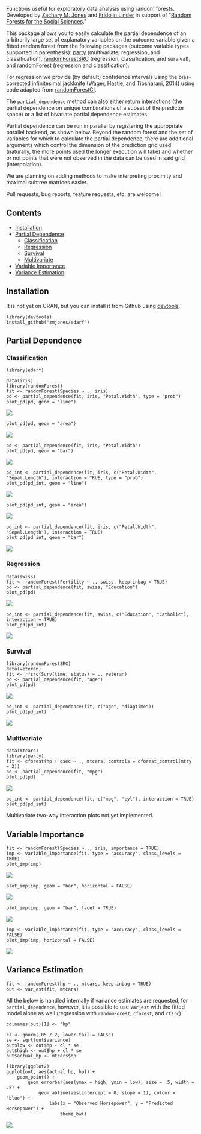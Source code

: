 Functions useful for exploratory data analysis using random forests. Developed by [Zachary M. Jones](http://zmjones.com) and [Fridolin Linder](http://polisci.la.psu.edu/people/fjl128) in support of "[Random Forests for the Social Sciences](https://github.com/zmjones/rfss/)."

This package allows you to easily calculate the partial dependence of an arbitrarily large set of explanatory variables on the outcome variable given a fitted random forest from the following packages (outcome variable types supported in parenthesis): [party](http://cran.r-project.org/web/packages/party/index.html) (multivariate, regression, and classification), [randomForestSRC](http://cran.r-project.org/web/packages/randomForestSRC/index.html) (regression, classification, and survival), and [randomForest](http://cran.r-project.org/web/packages/randomForest/index.html) (regression and classification).

For regression we provide (by default) confidence intervals using the bias-corrected infinitesimal jackknife ([Wager, Hastie, and Tibsharani, 2014](http://jmlr.org/papers/v15/wager14a.html)) using code adapted from [randomForestCI](https://github.com/swager/randomForestCI).

The `partial_dependence` method can also either return interactions (the partial dependence on unique combinations of a subset of the predictor space) or a list of bivariate partial dependence estimates.

Partial dependence can be run in parallel by registering the appropriate parallel backend, as shown below. Beyond the random forest and the set of variables for which to calculate the partial dependence, there are additional arguments which control the dimension of the prediction grid used (naturally, the more points used the longer execution will take) and whether or not points that were not observed in the data can be used in said grid (interpolation).

We are planning on adding methods to make interpreting proximity and maximal subtree matrices easier.

Pull requests, bug reports, feature requests, etc. are welcome!

## Contents

 - [Installation](#install)
 - [Partial Dependence](#partial_dependence)
    + [Classification](#classification)
    + [Regression](#regression)
	+ [Survival](#survival)
	+ [Multivariate](#multivariate)
 - [Variable Importance](#variable_importance)
 - [Variance Estimation](#variance_estimation)

## <a name="install">Installation</a>

It is not yet on CRAN, but you can install it from Github using [devtools](http://cran.r-project.org/web/packages/devtools/index.html). 

```{r}
library(devtools)
install_github("zmjones/edarf")
```

## <a name="partial_dependence">Partial Dependence</a>
### <a name="classification">Classification</a>

```{r}
library(edarf)

data(iris)
library(randomForest)
fit <- randomForest(Species ~ ., iris)
pd <- partial_dependence(fit, iris, "Petal.Width", type = "prob")
plot_pd(pd, geom = "line")
```
![](http://zmjones.com/static/images/iris_pd_line.png)

```{r}
plot_pd(pd, geom = "area")
```
![](http://zmjones.com/static/images/iris_pd_area.png)

```{r}
pd <- partial_dependence(fit, iris, "Petal.Width")
plot_pd(pd, geom = "bar")
```
![](http://zmjones.com/static/images/iris_pd_bar.png)

```{r}
pd_int <- partial_dependence(fit, iris, c("Petal.Width", "Sepal.Length"), interaction = TRUE, type = "prob")
plot_pd(pd_int, geom = "line")
```
![](http://zmjones.com/static/images/iris_pd_int_line.png)

```{r}
plot_pd(pd_int, geom = "area")
```
![](http://zmjones.com/static/images/iris_pd_int_area.png)

```{r}
pd_int <- partial_dependence(fit, iris, c("Petal.Width", "Sepal.Length"), interaction = TRUE)
plot_pd(pd_int, geom = "bar")
```
![](http://zmjones.com/static/images/iris_pd_int_bar.png)

### <a name="regression">Regression</a>

```{r}
data(swiss)
fit <- randomForest(Fertility ~ ., swiss, keep.inbag = TRUE)
pd <- partial_dependence(fit, swiss, "Education")
plot_pd(pd)
```
![](http://zmjones.com/static/images/swiss_pd_line.png)

```{r}
pd_int <- partial_dependence(fit, swiss, c("Education", "Catholic"), interaction = TRUE)
plot_pd(pd_int)
```
![](http://zmjones.com/static/images/swiss_pd_int_line.png)

### <a name="survival">Survival</a>

```{r}
library(randomForestSRC)
data(veteran)
fit <- rfsrc(Surv(time, status) ~ ., veteran)
pd <- partial_dependence(fit, "age")
plot_pd(pd)
```
![](http://zmjones.com/static/images/veteran_pd_line.png)

```{r}
pd_int <- partial_dependence(fit, c("age", "diagtime"))
plot_pd(pd_int)
```
![](http://zmjones.com/static/images/veteran_pd_int_line.png)

### <a name="multivariate">Multivariate</a>

```{r}
data(mtcars)
library(party)
fit <- cforest(hp + qsec ~ ., mtcars, controls = cforest_control(mtry = 2))
pd <- partial_dependence(fit, "mpg")
plot_pd(pd)
```
![](http://zmjones.com/static/images/mtcars_pd_line.png)

```{r}
pd_int <- partial_dependence(fit, c("mpg", "cyl"), interaction = TRUE)
plot_pd(pd_int)
```

Multivariate two-way interaction plots not yet implemented.

## <a name="variable_importance">Variable Importance</a>

```{r}
fit <- randomForest(Species ~ ., iris, importance = TRUE)
imp <- variable_importance(fit, type = "accuracy", class_levels = TRUE)
plot_imp(imp)
```
![](http://zmjones.com/static/images/iris_imp_class.png)

```{r}
plot_imp(imp, geom = "bar", horizontal = FALSE)
```
![](http://zmjones.com/static/images/iris_imp_class_bar.png)

```{r}
plot_imp(imp, geom = "bar", facet = TRUE)
```
![](http://zmjones.com/static/images/iris_imp_class_bar_facet.png)

```{r}
imp <- variable_importance(fit, type = "accuracy", class_levels = FALSE)
plot_imp(imp, horizontal = FALSE)
```
![](http://zmjones.com/static/images/iris_imp.png)

## <a name="variance_estimation">Variance Estimation</a>

```{r}
fit <- randomForest(hp ~ ., mtcars, keep.inbag = TRUE)
out <- var_est(fit, mtcars)
```

All the below is handled internally if variance estimates are requested, for `partial_dependence`, however, it is possible to use `var_est` with the fitted model alone as well (regression with `randomForest`, `cforest`, and `rfsrc`)

```{r}
colnames(out)[1] <- "hp"

cl <- qnorm(.05 / 2, lower.tail = FALSE)
se <- sqrt(out$variance)
out$low <- out$hp - cl * se
out$high <- out$hp + cl * se
out$actual_hp <- mtcars$hp

library(ggplot2)
ggplot(out, aes(actual_hp, hp)) +
    geom_point() +
        geom_errorbar(aes(ymax = high, ymin = low), size = .5, width = .5) +
            geom_abline(aes(intercept = 0, slope = 1), colour = "blue") +
                labs(x = "Observed Horsepower", y = "Predicted Horsepower") +
                    theme_bw()
```
![](http://zmjones.com/static/images/mtcars_pred.png)
